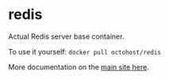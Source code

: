 redis
=====

Actual Redis server base container. 


To use it yourself: `docker pull octohost/redis`

More documentation on the [main site here](http://www.octohost.io/data-stores.html).
